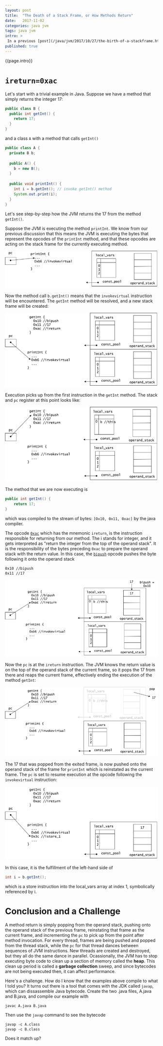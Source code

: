 ```yaml
---
layout: post
title:  "The Death of a Stack Frame, or How Methods Return"
date:   2017-11-02
categories: java jvm
tags: java jvm
intro: >
 In a previous [post](/java/jvm/2017/10/27/the-birth-of-a-stackframe.html), we looked at how the JVM creates a new stack frame when it invokes a method. In this melodramatically named series, we will take a look at how methods return from the perspective of the JVM.
published: true
---
```

{{page.intro}}

# `ireturn=0xac`

Let's start with a trivial example in Java. Suppose we have a method that simply returns the integer 17:

```java
public class B {
  public int getInt() {		
    return 17;
  }
}
```

and a class `A` with a method that calls `getInt()`

```java
public class A {
  private B b;

  public A() {
    b = new B();
  }

  public void printInt() {
    int i = b.getInt(); // invoke getInt() method
    System.out.print(i);
  }
}
```

Let's see step-by-step how the JVM returns the 17 from the method `getInt()`.

Suppose the JVM is executing the method `printInt`. We know from our previous discussion that this means the JVM is executing the bytes that represent the opcodes of the `printInt` method, and that these opcodes are acting on the stack frame for the currently executing method.

![](/images/death-of-a-stack-frame/1.png)

Now the method call `b.getInt()` means that the `invokevirtual` instruction will be encountered. The `getInt` method will be resolved, and a new stack frame will be created:

![](/images/death-of-a-stack-frame/2.png)

Execution picks up from the first instruction in the `getInt` method. The stack and `pc` register at this point looks like:

![](/images/death-of-a-stack-frame/3.png)

The method that we are now executing is

```java
public int getInt() {		
	return 17;
}
```

which was compiled to the stream of bytes: `[Ox10, 0x11, 0xac]` by the java compiler.

The opcode [`0xac`](https://docs.oracle.com/javase/specs/jvms/se8/html/jvms-6.html#jvms-6.5.ireturn) which has the mnemonic `ireturn`, is the instruction responsible for returning from our method. The i stands for integer, and it gets interpreted as "return the integer from the top of the operand stack". It is the responsibility of the bytes preceding `0xac` to prepare the operand stack with the return value. In this case, the [`bipush`](https://docs.oracle.com/javase/specs/jvms/se8/html/jvms-6.html#jvms-6.5.bipush) opcode pushes the byte following it onto the operand stack

```
0x10 //bipush
0x11 //17
```

![](/images/death-of-a-stack-frame/4.png)

Now the `pc` is at the `ireturn` instruction. The JVM knows the return value is on the top of the operand stack of the current frame, so it pops the 17 from there and reaps the current frame, effectively ending the execution of the method `getInt`:

![](/images/death-of-a-stack-frame/5.png)

The 17 that was popped from the exited frame, is now pushed onto the operand stack of the frame for `printInt` which is reinstated as the current frame. The `pc` is set to resume execution at the opcode following the `invokevirtual` instruction:

![](/images/death-of-a-stack-frame/6.png)

In this case, it is the fulfillment of the left-hand side of

```java
int i = b.getInt();
```

which is a store instruction into the local_vars array at index 1, symbolically referenced by i.

# Conclusion and a Challenge

A method return is simply popping from the operand stack, pushing onto the operand stack of the previous frame, reinstating that frame as the current frame, and incrementing the `pc` to pick up from the point after method invocation. For every thread, frames are being pushed and popped from the thread stack, while the `pc` for that thread dances between sequences of JVM instructions. New threads are created and destroyed, but they all do the same dance in parallel. Ocassionally, the JVM has to stop executing byte code to clean up a section of memory called the **heap**. This clean up period is called a **garbage collection** sweep, and since bytecodes are not being executed then, it can affect performance.

Here's a challenge. How do I know that the examples above compile to what I told you? It turns out there is a tool that comes with the JDK called `javap`, which can dissassemble Java bytecode. Create the two .java files, A.java and B.java, and compile our example with

```
javac A.java B.java
```

Then use the `javap` command to see the bytecode

```
javap -c A.class
javap -c B.class
```

Does it match up?
